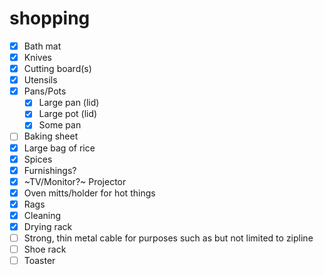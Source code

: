 # shopping

- [x] Bath mat
- [x] Knives
- [x] Cutting board(s)
- [x] Utensils
- [x] Pans/Pots
  - [x] Large pan (lid)
  - [x] Large pot (lid)
  - [x] Some pan
- [ ] Baking sheet
- [x] Large bag of rice
- [x] Spices
- [x] Furnishings?
- [x] ~TV/Monitor?~  Projector
- [x] Oven mitts/holder for hot things
- [x] Rags
- [x] Cleaning
- [x] Drying rack
- [ ] Strong, thin metal cable for purposes such as but not limited to zipline
- [ ] Shoe rack
- [ ] Toaster
